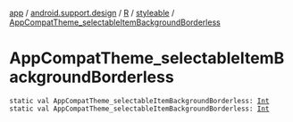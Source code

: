 [app](../../../index.md) / [android.support.design](../../index.md) / [R](../index.md) / [styleable](index.md) / [AppCompatTheme_selectableItemBackgroundBorderless](.)

# AppCompatTheme_selectableItemBackgroundBorderless

`static val AppCompatTheme_selectableItemBackgroundBorderless: `[`Int`](https://kotlinlang.org/api/latest/jvm/stdlib/kotlin/-int/index.html)
`static val AppCompatTheme_selectableItemBackgroundBorderless: `[`Int`](https://kotlinlang.org/api/latest/jvm/stdlib/kotlin/-int/index.html)
